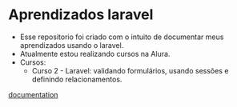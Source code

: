 # Aprendizados laravel
- Esse repositorio foi criado com o intuito de documentar meus aprendizados usando o laravel.
- Atualmente estou realizando cursos na Alura.
- Cursos:
    - Curso 2 - Laravel: validando formulários, usando sessões e definindo relacionamentos.


 [documentation](https://laravel.com/docs) 